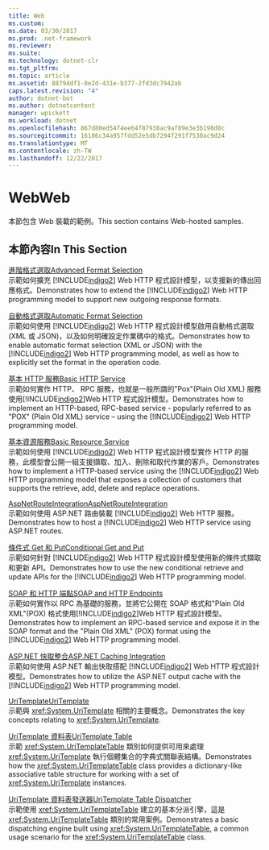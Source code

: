 ```yaml
---
title: Web
ms.custom: 
ms.date: 03/30/2017
ms.prod: .net-framework
ms.reviewer: 
ms.suite: 
ms.technology: dotnet-clr
ms.tgt_pltfrm: 
ms.topic: article
ms.assetid: 88794df1-8e2d-431e-b377-2fd3dc7942ab
caps.latest.revision: "4"
author: dotnet-bot
ms.author: dotnetcontent
manager: wpickett
ms.workload: dotnet
ms.openlocfilehash: 867d80ed54f4ee64f87938ac9af89e3e3b198d8c
ms.sourcegitcommit: 16186c34a957fdd52e5db7294f291f7530ac9d24
ms.translationtype: MT
ms.contentlocale: zh-TW
ms.lasthandoff: 12/22/2017
---
```

# <a name="web"></a><span data-ttu-id="8ec84-102">Web</span><span class="sxs-lookup"><span data-stu-id="8ec84-102">Web</span></span>
<span data-ttu-id="8ec84-103">本節包含 Web 裝載的範例。</span><span class="sxs-lookup"><span data-stu-id="8ec84-103">This section contains Web-hosted samples.</span></span>  
  
## <a name="in-this-section"></a><span data-ttu-id="8ec84-104">本節內容</span><span class="sxs-lookup"><span data-stu-id="8ec84-104">In This Section</span></span>  
 [<span data-ttu-id="8ec84-105">進階格式選取</span><span class="sxs-lookup"><span data-stu-id="8ec84-105">Advanced Format Selection</span></span>](../../../../docs/framework/wcf/samples/advanced-format-selection.md)  
 <span data-ttu-id="8ec84-106">示範如何擴充 [!INCLUDE[indigo2](../../../../includes/indigo2-md.md)] Web HTTP 程式設計模型，以支援新的傳出回應格式。</span><span class="sxs-lookup"><span data-stu-id="8ec84-106">Demonstrates how to extend the [!INCLUDE[indigo2](../../../../includes/indigo2-md.md)] Web HTTP programming model to support new outgoing response formats.</span></span>  
  
 [<span data-ttu-id="8ec84-107">自動格式選取</span><span class="sxs-lookup"><span data-stu-id="8ec84-107">Automatic Format Selection</span></span>](../../../../docs/framework/wcf/samples/automatic-format-selection.md)  
 <span data-ttu-id="8ec84-108">示範如何使用 [!INCLUDE[indigo2](../../../../includes/indigo2-md.md)] Web HTTP 程式設計模型啟用自動格式選取 (XML 或 JSON)，以及如何明確設定作業碼中的格式。</span><span class="sxs-lookup"><span data-stu-id="8ec84-108">Demonstrates how to enable automatic format selection (XML or JSON) with the [!INCLUDE[indigo2](../../../../includes/indigo2-md.md)] Web HTTP programming model, as well as how to explicitly set the format in the operation code.</span></span>  
  
 [<span data-ttu-id="8ec84-109">基本 HTTP 服務</span><span class="sxs-lookup"><span data-stu-id="8ec84-109">Basic HTTP Service</span></span>](../../../../docs/framework/wcf/samples/basic-http-service.md)  
 <span data-ttu-id="8ec84-110">示範如何實作 HTTP、 RPC 服務，也就是一般所謂的"Pox"(Plain Old XML) 服務使用[!INCLUDE[indigo2](../../../../includes/indigo2-md.md)]Web HTTP 程式設計模型。</span><span class="sxs-lookup"><span data-stu-id="8ec84-110">Demonstrates how to implement an HTTP-based, RPC-based service - popularly referred to as "POX" (Plain Old XML) service – using the [!INCLUDE[indigo2](../../../../includes/indigo2-md.md)] Web HTTP programming model.</span></span>  
  
 [<span data-ttu-id="8ec84-111">基本資源服務</span><span class="sxs-lookup"><span data-stu-id="8ec84-111">Basic Resource Service</span></span>](../../../../docs/framework/wcf/samples/basic-resource-service.md)  
 <span data-ttu-id="8ec84-112">示範如何使用 [!INCLUDE[indigo2](../../../../includes/indigo2-md.md)] Web HTTP 程式設計模型實作 HTTP 的服務，此模型會公開一組支援擷取、加入、刪除和取代作業的客戶。</span><span class="sxs-lookup"><span data-stu-id="8ec84-112">Demonstrates how to implement a HTTP-based service using the [!INCLUDE[indigo2](../../../../includes/indigo2-md.md)] Web HTTP programming model that exposes a collection of customers that supports the retrieve, add, delete and replace operations.</span></span>  
  
 [<span data-ttu-id="8ec84-113">AspNetRouteIntegration</span><span class="sxs-lookup"><span data-stu-id="8ec84-113">AspNetRouteIntegration</span></span>](../../../../docs/framework/wcf/samples/aspnetrouteintegration.md)  
 <span data-ttu-id="8ec84-114">示範如何使用 ASP.NET 路由裝載 [!INCLUDE[indigo2](../../../../includes/indigo2-md.md)] Web HTTP 服務。</span><span class="sxs-lookup"><span data-stu-id="8ec84-114">Demonstrates how to host a [!INCLUDE[indigo2](../../../../includes/indigo2-md.md)] Web HTTP service using ASP.NET routes.</span></span>  
  
 [<span data-ttu-id="8ec84-115">條件式 Get 和 Put</span><span class="sxs-lookup"><span data-stu-id="8ec84-115">Conditional Get and Put</span></span>](../../../../docs/framework/wcf/samples/conditional-get-and-put.md)  
 <span data-ttu-id="8ec84-116">示範如何針對 [!INCLUDE[indigo2](../../../../includes/indigo2-md.md)] Web HTTP 程式設計模型使用新的條件式擷取和更新 API。</span><span class="sxs-lookup"><span data-stu-id="8ec84-116">Demonstrates how to use the new conditional retrieve and update APIs for the [!INCLUDE[indigo2](../../../../includes/indigo2-md.md)] Web HTTP programming model.</span></span>  
  
 [<span data-ttu-id="8ec84-117">SOAP 和 HTTP 端點</span><span class="sxs-lookup"><span data-stu-id="8ec84-117">SOAP and HTTP Endpoints</span></span>](../../../../docs/framework/wcf/samples/soap-and-http-endpoints.md)  
 <span data-ttu-id="8ec84-118">示範如何實作以 RPC 為基礎的服務，並將它公開在 SOAP 格式和"Plain Old XML"(POX) 格式使用[!INCLUDE[indigo2](../../../../includes/indigo2-md.md)]Web HTTP 程式設計模型。</span><span class="sxs-lookup"><span data-stu-id="8ec84-118">Demonstrates how to implement an RPC-based service and expose it in the SOAP format and the "Plain Old XML" (POX) format using the [!INCLUDE[indigo2](../../../../includes/indigo2-md.md)] Web HTTP programming model.</span></span>  
  
 [<span data-ttu-id="8ec84-119">ASP.NET 快取整合</span><span class="sxs-lookup"><span data-stu-id="8ec84-119">ASP.NET Caching Integration</span></span>](../../../../docs/framework/wcf/samples/aspnet-caching-integration.md)  
 <span data-ttu-id="8ec84-120">示範如何使用 ASP.NET 輸出快取搭配 [!INCLUDE[indigo2](../../../../includes/indigo2-md.md)] Web HTTP 程式設計模型。</span><span class="sxs-lookup"><span data-stu-id="8ec84-120">Demonstrates how to utilize the ASP.NET output cache with the [!INCLUDE[indigo2](../../../../includes/indigo2-md.md)] Web HTTP programming model.</span></span>  
  
 [<span data-ttu-id="8ec84-121">UriTemplate</span><span class="sxs-lookup"><span data-stu-id="8ec84-121">UriTemplate</span></span>](../../../../docs/framework/wcf/samples/uritemplate-sample.md)  
 <span data-ttu-id="8ec84-122">示範與 <xref:System.UriTemplate> 相關的主要概念。</span><span class="sxs-lookup"><span data-stu-id="8ec84-122">Demonstrates the key concepts relating to <xref:System.UriTemplate>.</span></span>  
  
 [<span data-ttu-id="8ec84-123">UriTemplate 資料表</span><span class="sxs-lookup"><span data-stu-id="8ec84-123">UriTemplate Table</span></span>](../../../../docs/framework/wcf/samples/uritemplate-table-sample.md)  
 <span data-ttu-id="8ec84-124">示範 <xref:System.UriTemplateTable> 類別如何提供可用來處理 <xref:System.UriTemplate> 執行個體集合的字典式關聯表結構。</span><span class="sxs-lookup"><span data-stu-id="8ec84-124">Demonstrates how the <xref:System.UriTemplateTable> class provides a dictionary-like associative table structure for working with a set of <xref:System.UriTemplate> instances.</span></span>  
  
 [<span data-ttu-id="8ec84-125">UriTemplate 資料表發送器</span><span class="sxs-lookup"><span data-stu-id="8ec84-125">UriTemplate Table Dispatcher</span></span>](../../../../docs/framework/wcf/samples/uritemplate-table-dispatcher-sample.md)  
 <span data-ttu-id="8ec84-126">示範使用 <xref:System.UriTemplateTable> 建立的基本分派引擎，這是 <xref:System.UriTemplateTable> 類別的常用案例。</span><span class="sxs-lookup"><span data-stu-id="8ec84-126">Demonstrates a basic dispatching engine built using <xref:System.UriTemplateTable>, a common usage scenario for the <xref:System.UriTemplateTable> class.</span></span>
